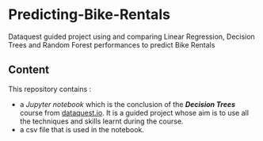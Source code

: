 # Predicting-Bike-Rentals
Dataquest guided project using and comparing Linear Regression, Decision Trees and Random Forest performances to predict Bike Rentals

## Content

This repository contains :

- a *Jupyter notebook* which is the conclusion of the ***Decision Trees*** course from [dataquest.io](dataquest.io). It is a guided project whose aim is to use all the techniques and skills learnt during the course.
- a csv file that is used in the notebook.
